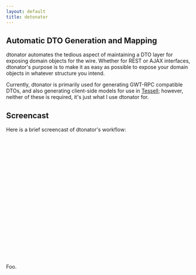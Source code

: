 ```yaml
---
layout: default
title: detonator
---
```


Automatic DTO Generation and Mapping
------------------------------------

dtonator automates the tedious aspect of maintaining a DTO layer for exposing domain objects for the wire. Whether for REST or AJAX interfaces, dtonator's purpose is to make it as easy as possible to expose your domain objects in whatever structure you intend.

Currently, dtonator is primarily used for generating GWT-RPC compatible DTOs, and also generating client-side models for use in [Tessell](http://www.tessell.org); however, neither of these is required, it's just what I use dtonator for.


Screencast
----------

Here is a brief screencast of dtonator's workflow:

<p>
  <a href="http://www.tessell.org/casts/first.flv" style="display:block;width:520px;height:330px;margin-left:1em;" id="player"> </a>
  <script type="text/javascript"><!-- 
    flowplayer("player", "casts/flowplayer-3.2.7.swf", { clip: { autoPlay: false } });
  --></script>
</p>

Foo.


